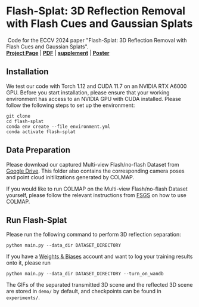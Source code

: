# Flash-Splat: 3D Reflection Removal with Flash Cues and Gaussian Splats
​
Code for the ECCV 2024 paper "Flash-Splat: 3D Reflection Removal with Flash Cues and Gaussian Splats".
<br>[**Project Page**](https://flash-splat.github.io/) | [**PDF**](https://www.ecva.net/papers/eccv_2024/papers_ECCV/papers/10739.pdf) | [**supplement**](https://www.ecva.net/papers/eccv_2024/papers_ECCV/papers/10739-supp.pdf) | [**Poster**](https://flash-splat.github.io/static/poster.pdf) <br>

## Installation
We test our code with Torch 1.12 and CUDA 11.7 on an NVIDIA RTX A6000 GPU. Before you start installation, please ensure that your working environment has access to an NVIDIA GPU with CUDA installed. Please follow the following steps to set up the environment:
``` 
git clone 
cd flash-splat
conda env create --file environment.yml
conda activate flash-splat
``` 

## Data Preparation
Please download our captured Multi-view Flash/no-flash Dataset from [Google Drive](https://drive.google.com/drive/folders/1U33dfujwPQOOrSc7-motdrnmazjloJcd?usp=drive_link). This folder also contains the corresponding camera poses and point cloud initilizations generated by COLMAP.

If you would like to run COLMAP on the Multi-view Flash/no-flash Dataset yourself, please follow the relevant instructions from [FSGS](https://github.com/VITA-Group/FSGS) on how to use COLMAP.

## Run Flash-Splat

Please run the following command to perform 3D reflection separation:

``` 
python main.py --data_dir DATASET_DIRECTORY
```

If you have a [Weights & Biases](https://wandb.ai/home) account and want to log your training results onto it, please run 

``` 
python main.py --data_dir DATASET_DIRECTORY --turn_on_wandb
```

The GIFs of the separated transmitted 3D scene and the reflected 3D scene are stored in `demo/` by default, and checkpoints can be found in `experiments/`.
